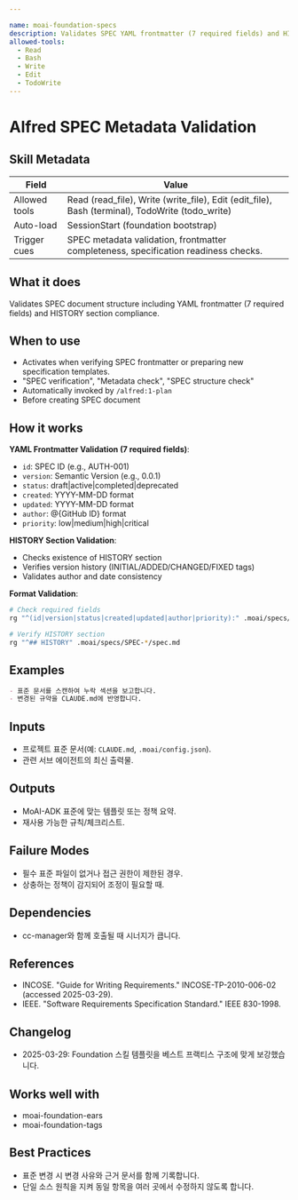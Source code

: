 ```yaml
---

name: moai-foundation-specs
description: Validates SPEC YAML frontmatter (7 required fields) and HISTORY section. Use when enforcing SPEC documentation standards.
allowed-tools:
  - Read
  - Bash
  - Write
  - Edit
  - TodoWrite
---
```


# Alfred SPEC Metadata Validation

## Skill Metadata
| Field | Value |
| ----- | ----- |
| Allowed tools | Read (read_file), Write (write_file), Edit (edit_file), Bash (terminal), TodoWrite (todo_write) |
| Auto-load | SessionStart (foundation bootstrap) |
| Trigger cues | SPEC metadata validation, frontmatter completeness, specification readiness checks. |

## What it does

Validates SPEC document structure including YAML frontmatter (7 required fields) and HISTORY section compliance.

## When to use

- Activates when verifying SPEC frontmatter or preparing new specification templates.
- "SPEC verification", "Metadata check", "SPEC structure check"
- Automatically invoked by `/alfred:1-plan`
- Before creating SPEC document

## How it works

**YAML Frontmatter Validation (7 required fields)**:
- `id`: SPEC ID (e.g., AUTH-001)
- `version`: Semantic Version (e.g., 0.0.1)
- `status`: draft|active|completed|deprecated
- `created`: YYYY-MM-DD format
- `updated`: YYYY-MM-DD format
- `author`: @{GitHub ID} format
- `priority`: low|medium|high|critical

**HISTORY Section Validation**:
- Checks existence of HISTORY section
- Verifies version history (INITIAL/ADDED/CHANGED/FIXED tags)
- Validates author and date consistency

**Format Validation**:
```bash
# Check required fields
rg "^(id|version|status|created|updated|author|priority):" .moai/specs/SPEC-*/spec.md

# Verify HISTORY section
rg "^## HISTORY" .moai/specs/SPEC-*/spec.md
```

## Examples
```markdown
- 표준 문서를 스캔하여 누락 섹션을 보고합니다.
- 변경된 규약을 CLAUDE.md에 반영합니다.
```

## Inputs
- 프로젝트 표준 문서(예: `CLAUDE.md`, `.moai/config.json`).
- 관련 서브 에이전트의 최신 출력물.

## Outputs
- MoAI-ADK 표준에 맞는 템플릿 또는 정책 요약.
- 재사용 가능한 규칙/체크리스트.

## Failure Modes
- 필수 표준 파일이 없거나 접근 권한이 제한된 경우.
- 상충하는 정책이 감지되어 조정이 필요할 때.

## Dependencies
- cc-manager와 함께 호출될 때 시너지가 큽니다.

## References
- INCOSE. "Guide for Writing Requirements." INCOSE-TP-2010-006-02 (accessed 2025-03-29).
- IEEE. "Software Requirements Specification Standard." IEEE 830-1998.

## Changelog
- 2025-03-29: Foundation 스킬 템플릿을 베스트 프랙티스 구조에 맞게 보강했습니다.

## Works well with

- moai-foundation-ears
- moai-foundation-tags

## Best Practices
- 표준 변경 시 변경 사유와 근거 문서를 함께 기록합니다.
- 단일 소스 원칙을 지켜 동일 항목을 여러 곳에서 수정하지 않도록 합니다.
